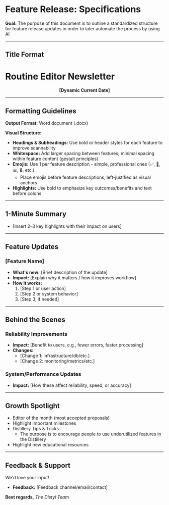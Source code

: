 # Feature Release: Specifications

**Goal:** The purpose of this document is to outline a standardized structure for feature release updates in order to later automate the process by using AI

---

## Title Format
# Routine Editor Newsletter

<p align="center"><strong>[Dynamic Current Date]</strong></p>

---

## Formatting Guidelines

**Output Format:** Word document (.docx)

**Visual Structure:**
- **Headings & Subheadings:** Use bold or header styles for each feature to improve scannability
- **Whitespace:** Add larger spacing between features; minimal spacing within feature content (gestalt principles)
- **Emojis:** Use 1 per feature description - simple, professional ones (✅, 🚀, 📊, 🔒, etc.)
  - Place emojis before feature descriptions, left-justified as visual anchors
- **Highlights:** Use bold to emphasize key outcomes/benefits and text before colons

---

## 1-Minute Summary
- [Insert 2–3 key highlights with their impact on users]

---

## Feature Updates

### [Feature Name]
- **What's new:** [Brief description of the update]
- **Impact:** [Explain why it matters / how it improves workflow]
- **How it works:**
	1. [Step 1 or user action]
	2. [Step 2 or system behavior]
	3. [Step 3, if needed]

---

## Behind the Scenes

### Reliability Improvements
- **Impact:** [Benefit to users, e.g., fewer errors, faster processing]
- **Changes:**
	- [Change 1: infrastructure/db/etc.]
	- [Change 2: monitoring/metrics/etc.]

### System/Performance Updates
- **Impact:** [How these affect reliability, speed, or accuracy]

---

## Growth Spotlight
- Editor of the month (most accepted proposals)
- Highlight important milestones
- Distillery Tips & Tricks
	- The purpose is to encourage people to use underutilized features in the Distillery
- Highlight new educational resources

---

## Feedback & Support
We'd love your input!
- **Feedback:** [Feedback channel/email/contact]

**Best regards,**
*The Distyl Team*